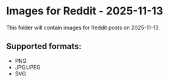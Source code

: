 # Images for Reddit - 2025-11-13

This folder will contain images for Reddit posts on 2025-11-13.

## Supported formats:
- PNG
- JPG/JPEG
- SVG
